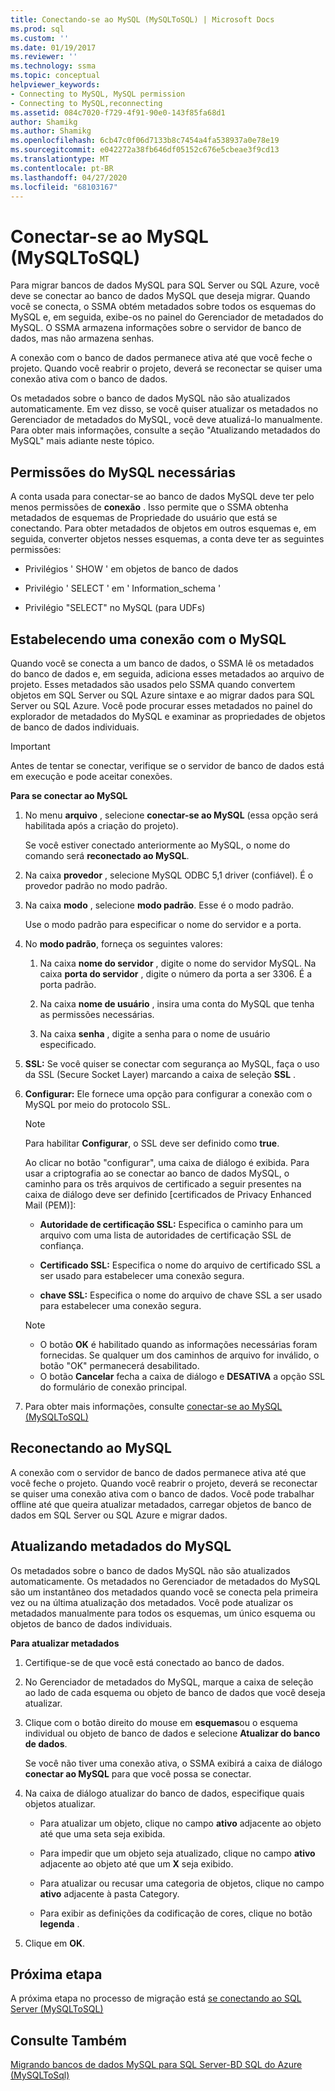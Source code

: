 ```yaml
---
title: Conectando-se ao MySQL (MySQLToSQL) | Microsoft Docs
ms.prod: sql
ms.custom: ''
ms.date: 01/19/2017
ms.reviewer: ''
ms.technology: ssma
ms.topic: conceptual
helpviewer_keywords:
- Connecting to MySQL, MySQL permission
- Connecting to MySQL,reconnecting
ms.assetid: 084c7020-f729-4f91-90e0-143f85fa68d1
author: Shamikg
ms.author: Shamikg
ms.openlocfilehash: 6cb47c0f06d7133b8c7454a4fa538937a0e78e19
ms.sourcegitcommit: e042272a38fb646df05152c676e5cbeae3f9cd13
ms.translationtype: MT
ms.contentlocale: pt-BR
ms.lasthandoff: 04/27/2020
ms.locfileid: "68103167"
---
```

# <a name="connecting-to-mysql-mysqltosql"></a>Conectar-se ao MySQL (MySQLToSQL)
Para migrar bancos de dados MySQL para SQL Server ou SQL Azure, você deve se conectar ao banco de dados MySQL que deseja migrar. Quando você se conecta, o SSMA obtém metadados sobre todos os esquemas do MySQL e, em seguida, exibe-os no painel do Gerenciador de metadados do MySQL. O SSMA armazena informações sobre o servidor de banco de dados, mas não armazena senhas.  
  
A conexão com o banco de dados permanece ativa até que você feche o projeto. Quando você reabrir o projeto, deverá se reconectar se quiser uma conexão ativa com o banco de dados.  
  
Os metadados sobre o banco de dados MySQL não são atualizados automaticamente. Em vez disso, se você quiser atualizar os metadados no Gerenciador de metadados do MySQL, você deve atualizá-lo manualmente. Para obter mais informações, consulte a seção "Atualizando metadados do MySQL" mais adiante neste tópico.  
  
## <a name="required-mysql-permissions"></a>Permissões do MySQL necessárias  
A conta usada para conectar-se ao banco de dados MySQL deve ter pelo menos permissões de **conexão** . Isso permite que o SSMA obtenha metadados de esquemas de Propriedade do usuário que está se conectando. Para obter metadados de objetos em outros esquemas e, em seguida, converter objetos nesses esquemas, a conta deve ter as seguintes permissões:  
  
-   Privilégios ' SHOW ' em objetos de banco de dados  
  
-   Privilégio ' SELECT ' em ' Information_schema '  
  
-   Privilégio "SELECT" no MySQL (para UDFs)  
  
## <a name="establishing-a-connection-to-mysql"></a>Estabelecendo uma conexão com o MySQL  
Quando você se conecta a um banco de dados, o SSMA lê os metadados do banco de dados e, em seguida, adiciona esses metadados ao arquivo de projeto. Esses metadados são usados pelo SSMA quando convertem objetos em SQL Server ou SQL Azure sintaxe e ao migrar dados para SQL Server ou SQL Azure. Você pode procurar esses metadados no painel do explorador de metadados do MySQL e examinar as propriedades de objetos de banco de dados individuais.  
  
> [!IMPORTANT]  
> Antes de tentar se conectar, verifique se o servidor de banco de dados está em execução e pode aceitar conexões.  
  
**Para se conectar ao MySQL**  
  
1.  No menu **arquivo** , selecione **conectar-se ao MySQL** (essa opção será habilitada após a criação do projeto).  
  
    Se você estiver conectado anteriormente ao MySQL, o nome do comando será **reconectado ao MySQL**.  
  
2.  Na caixa **provedor** , selecione MySQL ODBC 5,1 driver (confiável). É o provedor padrão no modo padrão.  
  
3.  Na caixa **modo** , selecione **modo padrão**. Esse é o modo padrão.  
  
    Use o modo padrão para especificar o nome do servidor e a porta.  
  
4.  No **modo padrão**, forneça os seguintes valores:  
  
    1.  Na caixa **nome do servidor** , digite o nome do servidor MySQL. Na caixa **porta do servidor** , digite o número da porta a ser 3306. É a porta padrão.  
  
    2.  Na caixa **nome de usuário** , insira uma conta do MySQL que tenha as permissões necessárias.  
  
    3.  Na caixa **senha** , digite a senha para o nome de usuário especificado.  
  
5.  **SSL:** Se você quiser se conectar com segurança ao MySQL, faça o uso da SSL (Secure Socket Layer) marcando a caixa de seleção **SSL** .  
  
6.  **Configurar:** Ele fornece uma opção para configurar a conexão com o MySQL por meio do protocolo SSL.  
  
    > [!NOTE]  
    > Para habilitar **Configurar**, o SSL deve ser definido como **true**.  
  
    Ao clicar no botão "configurar", uma caixa de diálogo é exibida. Para usar a criptografia ao se conectar ao banco de dados MySQL, o caminho para os três arquivos de certificado a seguir presentes na caixa de diálogo deve ser definido [certificados de Privacy Enhanced Mail (PEM)]:  
  
    -   **Autoridade de certificação SSL:** Especifica o caminho para um arquivo com uma lista de autoridades de certificação SSL de confiança.  
  
    -   **Certificado SSL:** Especifica o nome do arquivo de certificado SSL a ser usado para estabelecer uma conexão segura.  
  
    -   **chave SSL:** Especifica o nome do arquivo de chave SSL a ser usado para estabelecer uma conexão segura.  
  
    > [!NOTE]  
    > -   O botão **OK** é habilitado quando as informações necessárias foram fornecidas. Se qualquer um dos caminhos de arquivo for inválido, o botão "OK" permanecerá desabilitado.  
    > -   O botão **Cancelar** fecha a caixa de diálogo e **DESATIVA** a opção SSL do formulário de conexão principal.  
  
7.  Para obter mais informações, consulte [conectar-se ao MySQL &#40;MySQLToSQL&#41;](../../ssma/mysql/connect-to-mysql-mysqltosql.md)  
  
## <a name="reconnecting-to-mysql"></a>Reconectando ao MySQL  
A conexão com o servidor de banco de dados permanece ativa até que você feche o projeto. Quando você reabrir o projeto, deverá se reconectar se quiser uma conexão ativa com o banco de dados. Você pode trabalhar offline até que queira atualizar metadados, carregar objetos de banco de dados em SQL Server ou SQL Azure e migrar dados.  
  
## <a name="refreshing-mysql-metadata"></a>Atualizando metadados do MySQL  
Os metadados sobre o banco de dados MySQL não são atualizados automaticamente. Os metadados no Gerenciador de metadados do MySQL são um instantâneo dos metadados quando você se conecta pela primeira vez ou na última atualização dos metadados. Você pode atualizar os metadados manualmente para todos os esquemas, um único esquema ou objetos de banco de dados individuais.  
  
**Para atualizar metadados**  
  
1.  Certifique-se de que você está conectado ao banco de dados.  
  
2.  No Gerenciador de metadados do MySQL, marque a caixa de seleção ao lado de cada esquema ou objeto de banco de dados que você deseja atualizar.  
  
3.  Clique com o botão direito do mouse em **esquemas**ou o esquema individual ou objeto de banco de dados e selecione **Atualizar do banco de dados**.  
  
    Se você não tiver uma conexão ativa, o SSMA exibirá a caixa de diálogo **conectar ao MySQL** para que você possa se conectar.  
  
4.  Na caixa de diálogo atualizar do banco de dados, especifique quais objetos atualizar.  
  
    -   Para atualizar um objeto, clique no campo **ativo** adjacente ao objeto até que uma seta seja exibida.  
  
    -   Para impedir que um objeto seja atualizado, clique no campo **ativo** adjacente ao objeto até que um **X** seja exibido.  
  
    -   Para atualizar ou recusar uma categoria de objetos, clique no campo **ativo** adjacente à pasta Category.  
  
    -   Para exibir as definições da codificação de cores, clique no botão **legenda** .  
  
5.  Clique em **OK**.  
  
## <a name="next-step"></a>Próxima etapa  
A próxima etapa no processo de migração está [se conectando ao SQL Server &#40;MySQLToSQL&#41;](../../ssma/mysql/connecting-to-sql-server-mysqltosql.md)  
  
## <a name="see-also"></a>Consulte Também  
[Migrando bancos de dados MySQL para SQL Server-BD SQL do Azure &#40;MySQLToSql&#41;](../../ssma/mysql/migrating-mysql-databases-to-sql-server-azure-sql-db-mysqltosql.md)  
  
